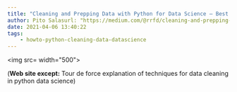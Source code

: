 ```yaml
---
title: "Cleaning and Prepping Data with Python for Data Science — Best Practices and Helpful Packages"
author: Pito Salasurl: "https://medium.com/@rrfd/cleaning-and-prepping-data-with-python-for-data-science-best-practices-and-helpful-packages-af1edfbe2a3" cover: "" 
date: 2021-04-06 13:40:22
tags:
    - howto-python-cleaning-data-datascience
---
```

<img src= width="500">



(**Web site except:** Tour de force explanation of techniques for data cleaning in python data science) 
